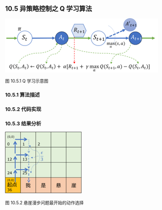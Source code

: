 
## 10.5 异策略控制之 Q 学习算法

<img src="./img/QLearning.png" width=500>

图 10.5.1 Q 学习示意图

### 10.5.1 算法描述


### 10.5.2 代码实现

### 10.5.3 结果分析


<img src="./img/CliffWalking_Sasra.png" width=250>

图 10.5.2 悬崖漫步问题最开始的动作选择

